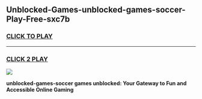 
## Unblocked-Games-unblocked-games-soccer-Play-Free-sxc7b
<h3>
<a href="https://premium76.site?title=unblocked-games-soccer&ref=21A">CLICK TO PLAY</a></h3>
<hr>

<h3>
<a href="https://premium76.site?title=unblocked-games-soccer&ref=21A">CLICK 2 PLAY</a>
  
</h3>

<a href="https://premium76.site?title=unblocked-games-soccer&ref=21A"><img src="https://clearcache.store/games.png"></a>


**unblocked-games-soccer games unblocked: Your Gateway to Fun and Accessible Online Gaming**
